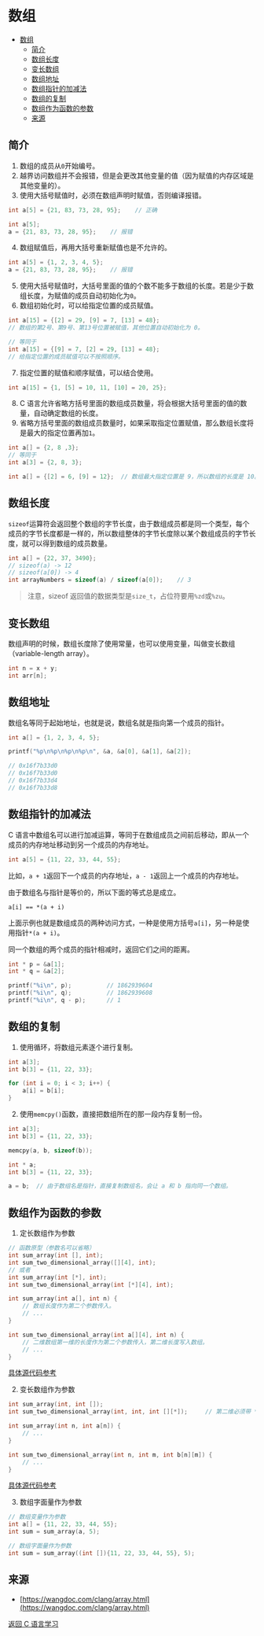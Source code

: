 # 数组
- [数组](#数组)
  - [简介](#简介)
  - [数组长度](#数组长度)
  - [变长数组](#变长数组)
  - [数组地址](#数组地址)
  - [数组指针的加减法](#数组指针的加减法)
  - [数组的复制](#数组的复制)
  - [数组作为函数的参数](#数组作为函数的参数)
  - [来源](#来源)
  
## 简介
1. 数组的成员从`0`开始编号。
2. 越界访问数组并不会报错，但是会更改其他变量的值（因为赋值的内存区域是其他变量的）。
3. 使用大括号赋值时，必须在数组声明时赋值，否则编译报错。
```c
int a[5] = {21, 83, 73, 28, 95};    // 正确

int a[5];
a = {21, 83, 73, 28, 95};    // 报错
```
4. 数组赋值后，再用大括号重新赋值也是不允许的。
```c
int a[5] = {1, 2, 3, 4, 5};
a = {21, 83, 73, 28, 95};    // 报错
```
5. 使用大括号赋值时，大括号里面的值的个数不能多于数组的长度。若是少于数组长度，为赋值的成员自动初始化为`0`。
6. 数组初始化时，可以给指定位置的成员赋值。
```c
int a[15] = {[2] = 29, [9] = 7, [13] = 48};
// 数组的第2号、第9号、第13号位置被赋值，其他位置自动初始化为 0。

// 等同于
int a[15] = {[9] = 7, [2] = 29, [13] = 48};
// 给指定位置的成员赋值可以不按照顺序。
```
7. 指定位置的赋值和顺序赋值，可以结合使用。
```c
int a[15] = {1, [5] = 10, 11, [10] = 20, 25};
```
8. C 语言允许省略方括号里面的数组成员数量，将会根据大括号里面的值的数量，自动确定数组的长度。
9. 省略方括号里面的数组成员数量时，如果采取指定位置赋值，那么数组长度将是最大的指定位置再加`1`。
```c
int a[] = {2, 8 ,3};
// 等同于
int a[3] = {2, 8, 3};

int a[] = {[2] = 6, [9] = 12};  // 数组最大指定位置是 9，所以数组的长度是 10。
```

## 数组长度
`sizeof`运算符会返回整个数组的字节长度，由于数组成员都是同一个类型，每个成员的字节长度都是一样的，所以数组整体的字节长度除以某个数组成员的字节长度，就可以得到数组的成员数量。
```c
int a[] = {22, 37, 3490};
// sizeof(a) -> 12
// sizeof(a[0]) -> 4
int arrayNumbers = sizeof(a) / sizeof(a[0]);    // 3
```
> 注意，sizeof 返回值的数据类型是`size_t`，占位符要用`%zd`或`%zu`。

## 变长数组
数组声明的时候，数组长度除了使用常量，也可以使用变量，叫做变长数组（variable-length array）。
```c
int n = x + y;
int arr[n];
```

## 数组地址
数组名等同于起始地址，也就是说，数组名就是指向第一个成员的指针。
```c
int a[] = {1, 2, 3, 4, 5};

printf("%p\n%p\n%p\n%p\n", &a, &a[0], &a[1], &a[2]);

// 0x16f7b33d0
// 0x16f7b33d0
// 0x16f7b33d4
// 0x16f7b33d8
```

## 数组指针的加减法
C 语言中数组名可以进行加减运算，等同于在数组成员之间前后移动，即从一个成员的内存地址移动到另一个成员的内存地址。
```c
int a[5] = {11, 22, 33, 44, 55};
```
比如，`a + 1`返回下一个成员的内存地址，`a - 1`返回上一个成员的内存地址。

由于数组名与指针是等价的，所以下面的等式总是成立。
```text
a[i] == *(a + i)
```
上面示例也就是数组成员的两种访问方式，一种是使用方括号`a[i]`，另一种是使用指针`*(a + i)`。

同一个数组的两个成员的指针相减时，返回它们之间的距离。
```c
int * p = &a[1];
int * q = &a[2];

printf("%i\n", p);          // 1862939604
printf("%i\n", q);          // 1862939608
printf("%i\n", q - p);      // 1
```

## 数组的复制
1. 使用循环，将数组元素逐个进行复制。
```c
int a[3];
int b[3] = {11, 22, 33};

for (int i = 0; i < 3; i++) {
    a[i] = b[i];
}
```
2. 使用`memcpy()`函数，直接把数组所在的那一段内存复制一份。
```c
int a[3];
int b[3] = {11, 22, 33};

memcpy(a, b, sizeof(b));
```

```c
int * a;
int b[3] = {11, 22, 33};

a = b;  // 由于数组名是指针，直接复制数组名，会让 a 和 b 指向同一个数组。
```

## 数组作为函数的参数
1. 定长数组作为参数
```c
// 函数原型（参数名可以省略）
int sum_array(int [], int);
int sum_two_dimensional_array([][4], int);
// 或者
int sum_array(int [*], int);
int sum_two_dimensional_array(int [*][4], int);

int sum_array(int a[], int n) {
    // 数组长度作为第二个参数传入。
    // ...
}

int sum_two_dimensional_array(int a[][4], int n) {
    // 二维数组第一维的长度作为第二个参数传入，第二维长度写入数组。
    // ...
}
```
[具体源代码参考](https://github.com/frank-dc/blog/blob/main/program/c/learning/immutable_length_array.c)


2. 变长数组作为参数
```c
int sum_array(int, int []);
int sum_two_dimensional_array(int, int, int [][*]);     // 第二维必须带 *，否则error: array has incomplete element type 'int []'

int sum_array(int n, int a[n]) {
    // ...
}

int sum_two_dimensional_array(int n, int m, int b[n][m]) {
    // ...
}
```
[具体源代码参考](https://github.com/frank-dc/blog/blob/main/program/c/learning/variable_length_array.c)

3. 数组字面量作为参数
```c
// 数组变量作为参数
int a[] = {11, 22, 33, 44, 55};
int sum = sum_array(a, 5);

// 数组字面量作为参数
int sum = sum_array((int []){11, 22, 33, 44, 55}, 5);
```

## 来源
* [https://wangdoc.com/clang/array.html](https://wangdoc.com/clang/array.html)

[返回 C 语言学习](README.md)